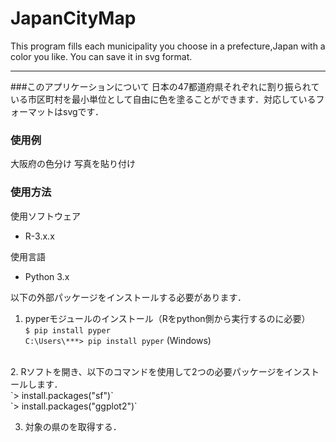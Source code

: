 # JapanCityMap
This program fills each municipality you choose in a prefecture,Japan with a color you like. You can save it in svg format.

---
###このアプリケーションについて
日本の47都道府県それぞれに割り振られている市区町村を最小単位として自由に色を塗ることができます．対応しているフォーマットはsvgです．

### 使用例
大阪府の色分け
写真を貼り付け

### 使用方法
使用ソフトウェア
- R-3.x.x 

使用言語
- Python 3.x

以下の外部パッケージをインストールする必要があります．
1. pyperモジュールのインストール（Rをpython側から実行するのに必要）</br>
`$ pip install pyper` </br>
`C:\Users\***> pip install pyper` (Windows)</br>
</br>
2. Rソフトを開き、以下のコマンドを使用して2つの必要パッケージをインストールします．</br>
`> install.packages("sf")` </br>
`> install.packages("ggplot2")`</br>


3. 対象の県のを取得する．



